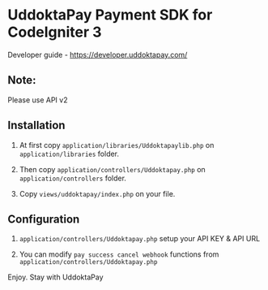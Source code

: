 # UddoktaPay Payment SDK for CodeIgniter 3

Developer guide - https://developer.uddoktapay.com/

## Note: 

Please use API v2


## Installation

1. At first copy `application/libraries/Uddoktapaylib.php` on `application/libraries` folder.

2. Then copy `application/controllers/Uddoktapay.php` on `application/controllers` folder.

3. Copy `views/uddoktapay/index.php` on your file.


## Configuration

1. `application/controllers/Uddoktapay.php` setup your API KEY & API URL

2. You can modify `pay success cancel webhook` functions from `application/controllers/Uddoktapay.php`



Enjoy. Stay with UddoktaPay



